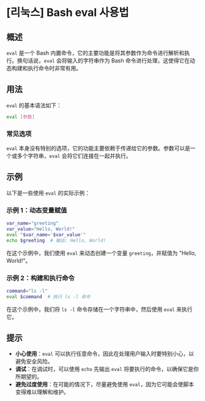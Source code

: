 # [리눅스] Bash eval 사용법

## 概述
`eval` 是一个 Bash 内置命令，它的主要功能是将其参数作为命令进行解析和执行。换句话说，`eval` 会将输入的字符串作为 Bash 命令进行处理，这使得它在动态构建和执行命令时非常有用。

## 用法
`eval` 的基本语法如下：

```bash
eval [参数]
```

### 常见选项
`eval` 本身没有特别的选项，它的功能主要依赖于传递给它的参数。参数可以是一个或多个字符串，`eval` 会将它们连接在一起并执行。

## 示例
以下是一些使用 `eval` 的实际示例：

### 示例 1：动态变量赋值
```bash
var_name="greeting"
var_value="Hello, World!"
eval "$var_name='$var_value'"
echo $greeting  # 输出: Hello, World!
```
在这个示例中，我们使用 `eval` 来动态创建一个变量 `greeting`，并赋值为 "Hello, World!"。

### 示例 2：构建和执行命令
```bash
command="ls -l"
eval $command  # 执行 ls -l 命令
```
在这个示例中，我们将 `ls -l` 命令存储在一个字符串中，然后使用 `eval` 来执行它。

## 提示
- **小心使用**：`eval` 可以执行任意命令，因此在处理用户输入时要特别小心，以避免安全风险。
- **调试**：在调试时，可以使用 `echo` 先输出 `eval` 将要执行的命令，以确保它是你所期望的。
- **避免过度使用**：在可能的情况下，尽量避免使用 `eval`，因为它可能会使脚本变得难以理解和维护。
